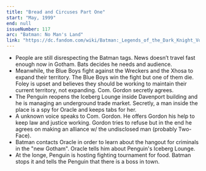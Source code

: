 ```yaml
---
title: "Bread and Circuses Part One"
start: "May, 1999"
end: null
issueNumber: 117
arc: "Batman: No Man's Land"
link: "https://dc.fandom.com/wiki/Batman:_Legends_of_the_Dark_Knight_Vol_1_117"
---
```


- People are still disrespecting the Batman tags. News doesn’t travel fast enough now in Gotham. Bats decides he needs and audience.
- Meanwhile, the Blue Boys fight against the Wreckers and the Xhosa to expand their territory. The Blue Boys win the fight but one of them die. Foley is upset and believes they should be working to maintain their current territory, not expanding. Com. Gordon secretly agrees.
- The Penguin reopens the Iceberg Lounge inside Davenport building and he is managing an underground trade market. Secretly, a man inside the place is a spy for Oracle and keeps tabs for her.
- A unknown voice speaks to Com. Gordon. He offers Gordon his help to keep law and justice working. Gordon tries to refuse but in the end he agrees on making an alliance w/ the undisclosed man (probably Two-Face).
- Batman contacts Oracle in order to learn about the hangout for criminals in the "new Gotham". Oracle tells him about Penguin's Iceberg Lounge.
- At the longe, Penguin is hosting fighting tournament for food. Batman stops it and tells the Penguin that there is a boss in town.
